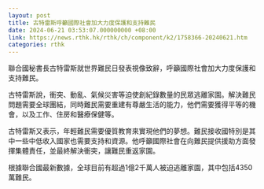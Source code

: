 ```yaml
---
layout: post
title: 古特雷斯呼籲國際社會加大力度保護和支持難民
date: 2024-06-21 03:53:07.000000000 +08:00
link: https://news.rthk.hk/rthk/ch/component/k2/1758366-20240621.htm
categories: rthk
---
```


聯合國秘書長古特雷斯就世界難民日發表視像致辭，呼籲國際社會加大力度保護和支持難民。

古特雷斯說，衝突、動亂、氣候災害等迫使創紀錄數量的民眾逃離家園。解決難民問題需要全球團結，同時難民需要重建有尊嚴生活的能力，他們需要獲得平等的機會，以及工作、住房和醫療保健等。

古特雷斯又表示，年輕難民需要優質教育來實現他們的夢想。難民接收國特別是其中一些中低收入國家也需要支持和資源。他呼籲國際社會在向難民提供援助方面發揮集體責任，並最終解決衝突，讓難民重返家園。

根據聯合國最新數據，全球目前有超過1億2千萬人被迫逃離家園，其中包括4350萬難民。
